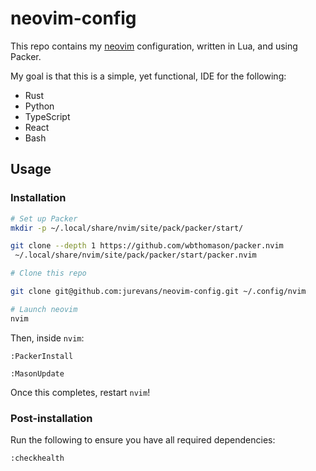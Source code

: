 # neovim-config

This repo contains my [neovim](https://neovim.io/) configuration, written in Lua, and using Packer.

My goal is that this is a simple, yet functional, IDE for the following:

- Rust
- Python
- TypeScript
- React
- Bash


## Usage

### Installation


```bash
# Set up Packer
mkdir -p ~/.local/share/nvim/site/pack/packer/start/

git clone --depth 1 https://github.com/wbthomason/packer.nvim
 ~/.local/share/nvim/site/pack/packer/start/packer.nvim

# Clone this repo

git clone git@github.com:jurevans/neovim-config.git ~/.config/nvim

# Launch neovim
nvim
```

Then, inside `nvim`:

```
:PackerInstall

:MasonUpdate
```

Once this completes, restart `nvim`!


### Post-installation

Run the following to ensure you have all required dependencies:

```
:checkhealth
```
